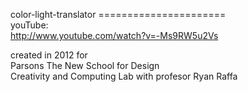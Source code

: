 color-light-translator
======================<br>
youTube: <br>
<a href="http://www.youtube.com/watch?v=-Ms9RW5u2Vs">http://www.youtube.com/watch?v=-Ms9RW5u2Vs</a> <br>

created in 2012 for <br>
Parsons The New School for Design <br>
Creativity and Computing Lab with profesor Ryan Raffa <br>

